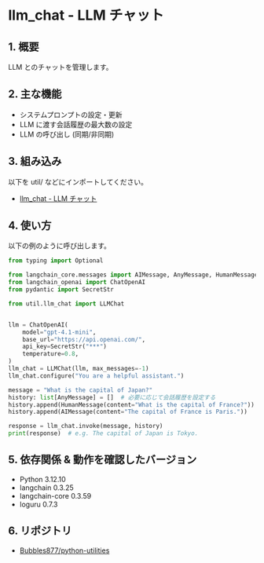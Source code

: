 ﻿# llm_chat - LLM チャット

## 1. 概要

LLM とのチャットを管理します。

## 2. 主な機能

- システムプロンプトの設定・更新
- LLM に渡す会話履歴の最大数の設定
- LLM の呼び出し (同期/非同期)

## 3. 組み込み

以下を util/ などにインポートしてください。

- [llm_chat - LLM チャット](llm_chat.py)

## 4. 使い方

以下の例のように呼び出します。

```python
from typing import Optional

from langchain_core.messages import AIMessage, AnyMessage, HumanMessage
from langchain_openai import ChatOpenAI
from pydantic import SecretStr

from util.llm_chat import LLMChat


llm = ChatOpenAI(
    model="gpt-4.1-mini",
    base_url="https://api.openai.com/",
    api_key=SecretStr("***")
    temperature=0.8,
)
llm_chat = LLMChat(llm, max_messages=-1)
llm_chat.configure("You are a helpful assistant.")

message = "What is the capital of Japan?"
history: list[AnyMessage] = []  # 必要に応じて会話履歴を設定する
history.append(HumanMessage(content="What is the capital of France?"))
history.append(AIMessage(content="The capital of France is Paris."))

response = llm_chat.invoke(message, history)
print(response)  # e.g. The capital of Japan is Tokyo.
```

## 5. 依存関係 & 動作を確認したバージョン

- Python 3.12.10
- langchain 0.3.25
- langchain-core 0.3.59
- loguru 0.7.3

## 6. リポジトリ

- [Bubbles877/python-utilities](https://github.com/Bubbles877/python-utilities)
